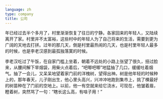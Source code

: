 ```yaml
---
language: zh
type: company
title: 公司
---
```


年已经过去半个多月了，村里渐渐恢复了往日的宁静。各家回来的年轻人，又陆续离开了家。村里并不太富裕，这些村中的年轻人为了自己将来的生活，需要到更为广阔的天地去打拼。过年的那几天，倒是村里最热闹的几天，也是村里年轻人最多的时候，也是李老汉感到最孤独落寞的时候。

李老汉吃过了午饭，在自家门槛上坐着，朝着不远处的小路上张望了很久，扭过脸来，从腰间解下旱烟袋，用柴火点着后，“吧唧吧唧”地猛抽了几口，缓缓吐着烟气。抽了一会儿，又呆呆地望着家门前的洋槐树，望得出神。树是他年轻的时候种上的，那年春天，儿子刚出生，他心里头高兴，兴冲冲地跑到集市上，挑了棵最好的树苗种在了门前的空地上。以前，他一有空就来给它浇水，可现在，他皱着眉，瞪着树，突然骂了一句：“瞎长这么高，有啥子用！”

